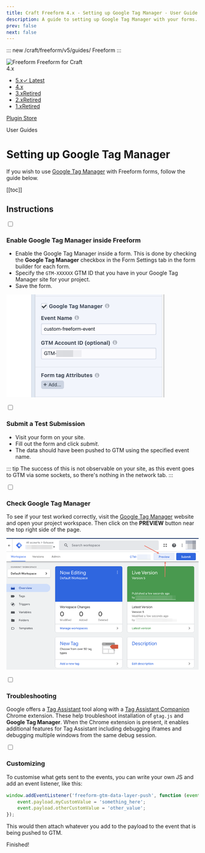 ```yaml
---
title: Craft Freeform 4.x - Setting up Google Tag Manager - User Guide
description: A guide to setting up Google Tag Manager with your forms.
prev: false
next: false
---
```


<meta property="og:image" content="https://docs.solspace.com/extras/social/craft/freeform/freeform.png" />

::: new /craft/freeform/v5/guides/
Freeform
:::

<div id="pr-heading">
    <img src="https://docs.solspace.com/extras/icons/products/freeform-icon.png" alt="Freeform" class="pr-image">
    <span class="pr-name">Freeform</span>
    <span class="pr-category">for Craft</span>
    <div class="pr-v-wrapper">
        <div class="pr-v">
            <span class="pr-v-v">4.x</span>
            <span class="pr-v-arrow arrow down"></span>
        </div>
        <ul class="pr-v-list">
            <li><a href="/craft/freeform/v5/">5.x<span class="pr-v-type pr-latest">✓ Latest</span></a></li>
            <li><a href="/craft/freeform/v4/">4.x</a></li>
            <li><a href="/craft/freeform/v3/">3.x<span class="pr-v-type pr-retired">Retired</span></a></li>
            <li><a href="/craft/freeform/v2/">2.x<span class="pr-v-type pr-retired">Retired</span></a></li>
            <li><a href="/craft/freeform/v1/">1.x<span class="pr-v-type pr-retired">Retired</span></a></li>
        </ul>
    </div>
    <div class="pr-buy">
        <a href="https://plugins.craftcms.com/freeform" class="button button-blue"><span class="external-url">Plugin Store</span></a>
    </div>
</div>

<span class="page-section">User Guides</span>

# Setting up Google Tag Manager

If you wish to use [Google Tag Manager](https://tagmanager.google.com/) with Freeform forms, follow the guide below.


[[toc]]


## Instructions

<div class="step">
<label for="step1"><input type="checkbox" class="step-check" id="step1">

### Enable Google Tag Manager inside Freeform

</label>

- Enable the Google Tag Manager inside a form. This is done by checking the **Google Tag Manager** checkbox in the Form Settings tab in the form builder for each form.
- Specify the `GTM-XXXXXX` GTM ID that you have in your Google Tag Manager site for your project.
- Save the form.

![GTM Setup inside Freeform](../images/guides/gtm-1.png)

</div>

<div class="step">
<label for="step2"><input type="checkbox" class="step-check" id="step2">

### Submit a Test Submission

</label>

- Visit your form on your site.
- Fill out the form and click _submit_.
- The data should have been pushed to GTM using the specified event name.

::: tip
The success of this is not observable on your site, as this event goes to GTM via some sockets, so there's nothing in the network tab.
:::

</div>

<div class="step">
<label for="step3"><input type="checkbox" class="step-check" id="step3">

### Check Google Tag Manager

</label>

To see if your test worked correctly, visit the [Google Tag Manager](https://tagmanager.google.com/) website and open your project workspace. Then click on the **PREVIEW** button near the top right side of the page.

![Google Tag Manager](../images/guides/gtm-2.png)

</div>

<div class="step">
<label for="step4"><input type="checkbox" class="step-check" id="step4">

### Troubleshooting

</label>

Google offers a [Tag Assistant](https://tagassistant.google.com/) tool along with a [Tag Assistant Companion](https://chrome.google.com/webstore/detail/tag-assistant-companion/jmekfmbnaedfebfnmakmokmlfpblbfdm) Chrome extension. These help troubleshoot installation of `gtag.js` and **Google Tag Manager**. When the Chrome extension is present, it enables additional features for Tag Assistant including debugging iframes and debugging multiple windows from the same debug session.

</div>

<div class="step">
<label for="step5"><input type="checkbox" class="step-check" id="step5">

### Customizing

</label>

To customise what gets sent to the events, you can write your own JS and add an event listener, like this:

``` js
window.addEventListener('freeform-gtm-data-layer-push', function (event) {
    event.payload.myCustomValue = 'something_here';
    event.payload.otherCustomValue = 'other_value';
});
```

This would then attach whatever you add to the payload to the event that is being pushed to GTM.

</div>

<div class="step-finished">Finished!</div>